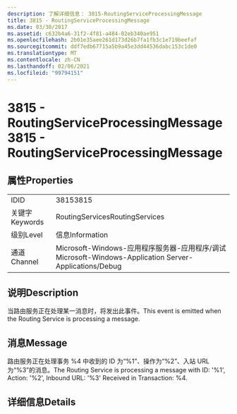 ```yaml
---
description: 了解详细信息： 3815-RoutingServiceProcessingMessage
title: 3815 - RoutingServiceProcessingMessage
ms.date: 03/30/2017
ms.assetid: c632b4a6-31f2-4f81-a484-02eb340ae951
ms.openlocfilehash: 2b01e35aee261d173d26b7fa1fb3c1e719beefaf
ms.sourcegitcommit: ddf7edb67715a5b9a45e3dd44536dabc153c1de0
ms.translationtype: MT
ms.contentlocale: zh-CN
ms.lasthandoff: 02/06/2021
ms.locfileid: "99794151"
---
```

# <a name="3815---routingserviceprocessingmessage"></a><span data-ttu-id="c01d2-103">3815 - RoutingServiceProcessingMessage</span><span class="sxs-lookup"><span data-stu-id="c01d2-103">3815 - RoutingServiceProcessingMessage</span></span>

## <a name="properties"></a><span data-ttu-id="c01d2-104">属性</span><span class="sxs-lookup"><span data-stu-id="c01d2-104">Properties</span></span>  
  
|||  
|-|-|  
|<span data-ttu-id="c01d2-105">ID</span><span class="sxs-lookup"><span data-stu-id="c01d2-105">ID</span></span>|<span data-ttu-id="c01d2-106">3815</span><span class="sxs-lookup"><span data-stu-id="c01d2-106">3815</span></span>|  
|<span data-ttu-id="c01d2-107">关键字</span><span class="sxs-lookup"><span data-stu-id="c01d2-107">Keywords</span></span>|<span data-ttu-id="c01d2-108">RoutingServices</span><span class="sxs-lookup"><span data-stu-id="c01d2-108">RoutingServices</span></span>|  
|<span data-ttu-id="c01d2-109">级别</span><span class="sxs-lookup"><span data-stu-id="c01d2-109">Level</span></span>|<span data-ttu-id="c01d2-110">信息</span><span class="sxs-lookup"><span data-stu-id="c01d2-110">Information</span></span>|  
|<span data-ttu-id="c01d2-111">通道</span><span class="sxs-lookup"><span data-stu-id="c01d2-111">Channel</span></span>|<span data-ttu-id="c01d2-112">Microsoft-Windows-应用程序服务器-应用程序/调试</span><span class="sxs-lookup"><span data-stu-id="c01d2-112">Microsoft-Windows-Application Server-Applications/Debug</span></span>|  
  
## <a name="description"></a><span data-ttu-id="c01d2-113">说明</span><span class="sxs-lookup"><span data-stu-id="c01d2-113">Description</span></span>  

 <span data-ttu-id="c01d2-114">当路由服务正在处理某一消息时，将发出此事件。</span><span class="sxs-lookup"><span data-stu-id="c01d2-114">This event is emitted when the Routing Service is processing a message.</span></span>  
  
## <a name="message"></a><span data-ttu-id="c01d2-115">消息</span><span class="sxs-lookup"><span data-stu-id="c01d2-115">Message</span></span>  

 <span data-ttu-id="c01d2-116">路由服务正在处理事务 %4 中收到的 ID 为“%1”、操作为“%2”、入站 URL 为“%3”的消息。</span><span class="sxs-lookup"><span data-stu-id="c01d2-116">The Routing Service is processing a message with ID: '%1', Action: '%2', Inbound URL: '%3' Received in Transaction: %4.</span></span>  
  
## <a name="details"></a><span data-ttu-id="c01d2-117">详细信息</span><span class="sxs-lookup"><span data-stu-id="c01d2-117">Details</span></span>
